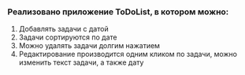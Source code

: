 ### Реализовано приложение ToDoList, в котором можно:
1. Добавлять задачи с датой
2. Задачи сортируются по дате
3. Можно удалять задачи долгим нажатием
4. Редактирование производится одним кликом по задачи, можно изменить текст задачи, а также дату
